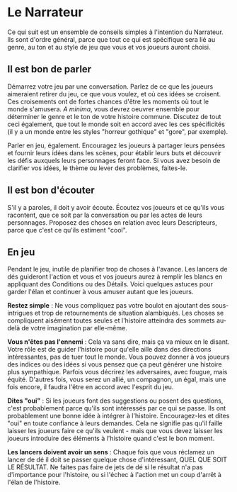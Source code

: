 # Le Narrateur

Ce qui suit est un ensemble de conseils simples à l'intention du Narrateur. Ils sont d'ordre général, parce que tout ce qui est spécifique sera lié au genre, au ton et au style de jeu que vous et vos joueurs auront choisi.

## Il est bon de parler

Démarrez votre jeu par une conversation. Parlez de ce que les joueurs aimeraient retirer du jeu, ce que vous voulez, et où ces idées se croisent. Ces croisements ont de fortes chances d'être les moments où tout le monde s'amusera. *A minima*, vous devrez oeuvrer ensemble pour déterminer le genre et le ton de votre histoire commune. Discutez de tout ceci également, que tout le monde soit en accord avec les ces spécificités (il y a un monde entre les styles "horreur gothique" et "gore", par exemple).

Parler en jeu, également. Encouragez les joueurs à partager leurs pensées et fournir leurs idées dans les scènes, pour établir leurs buts et découvrir les défis auxquels leurs personnages feront face. Si vous avez besoin de clarifier vos idées, le thème ou lever des problèmes, faites-le.

## Il est bon d'écouter

S'il y a paroles, il doit y avoir écoute. Écoutez vos joueurs et ce qu'ils vous racontent, que ce soit par la conversation ou par les actes de leurs personnages. Proposez des choses en relation avec leurs Descripteurs, parce que c'est ce qu'ils estiment "cool".


## En jeu

Pendant le jeu, inutile de planifier trop de choses à l'avance. Les lancers de dés guideront l'action et vous et vos joueurs aurez à remplir les blancs en appliquant des Conditions ou des Détails. Voici quelques astuces pour garder l'élan et continuer à vous amuser autant que les joueurs.

**Restez simple** : Ne vous compliquez pas votre boulot en ajoutant des sous-intrigues et trop de retournements de situation alambiqués. Les choses se compliquent aisément toutes seules et l'histoire atteindra des sommets au-delà de votre imagination par elle-même.

**Vous n'êtes pas l'ennemi** : Cela va sans dire, mais ça va mieux en le disant. Votre rôle est de guider l'histoire pour qu'elle aille dans des directions intéressantes, pas de tuer tout le monde. Vous pouvez donner à vos joueurs des indices ou des idées si vous pensez que ça peut générer une histoire plus sympathique. Parfois vous décrirez les adversaires, avec fougue, mais équité. D'autres fois, vous serez un allié, un compagnon, un égal, mais une fois encore, il faudra l'être en accord avec l'esprit du jeu.

**Dites "oui"** : Si les joueurs font des suggestions ou posent des questions, c'est probablement parce qu'ils sont intéressés par ce qui se passe. Ils ont probablement une bonne idée à intégrer à l'histoire. Encouragez-les et dites "oui" en toute confiance à leurs demandes. Cela ne signifie pas qu'il faille laisser les joueurs faire ce qu'ils veulent - mais que vous devez laisser les joueurs introduire des éléments à l'histoire quand c'est le bon moment.

**Les lancers doivent avoir un sens** : Chaque fois que vous réclamez un lancer de dé il doit se passer quelque chose d'intéressant, QUEL QUE SOIT LE RÉSULTAT. Ne faites pas faire de jets de dé si le résultat n'a pas d'importance pour l'histoire, ou si l'échec à l'action met un coup d'arrêt à l'élan de l'histoire.
